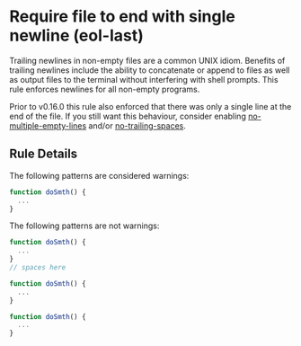# Require file to end with single newline (eol-last)

Trailing newlines in non-empty files are a common UNIX idiom. Benefits of
trailing newlines include the ability to concatenate or append to files as well
as output files to the terminal without interfering with shell prompts. This
rule enforces newlines for all non-empty programs.

Prior to v0.16.0 this rule also enforced that there was only a single line at
the end of the file. If you still want this behaviour, consider enabling
[no-multiple-empty-lines](no-multiple-empty-lines.md) and/or
[no-trailing-spaces](no-trailing-spaces.md).

## Rule Details

The following patterns are considered warnings:

```js
function doSmth() {
  ...
}
```

The following patterns are not warnings:

```js
function doSmth() {
  ...
}
// spaces here
```

```js
function doSmth() {
  ...
}

```

```js
function doSmth() {
  ...
}



```
